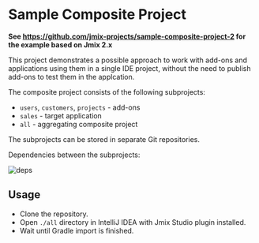 # Sample Composite Project

**See https://github.com/jmix-projects/sample-composite-project-2 for the example based on Jmix 2.x**

This project demonstrates a possible approach to work with add-ons and applications using them in a single IDE project, without the need to publish add-ons to test them in the applcation.

The composite project consists of the following subprojects:

- `users`, `customers`, `projects` - add-ons
- `sales` - target application
- `all` - aggregating composite project

The subprojects can be stored in separate Git repositories.

Dependencies between the subprojects:

![deps](http://www.plantuml.com/plantuml/png/SoWkIImgAStDuOekJin9BOvLqDMrKuWkBKujAev55KikBIx9pyKKBoZAJobDBW4AmvMW6GDJWYRia9gN0hGP0000)


## Usage

- Clone the repository.
- Open `./all` directory in IntelliJ IDEA with Jmix Studio plugin installed.
- Wait until Gradle import is finished.
